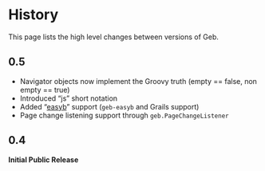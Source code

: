 # History

This page lists the high level changes between versions of Geb.

## 0.5

* Navigator objects now implement the Groovy truth (empty == false, non empty == true)
* Introduced “js” short notation
* Added “[easyb](easyb)” support (`geb-easyb` and Grails support)
* Page change listening support through `geb.PageChangeListener`

## 0.4

**Initial Public Release**